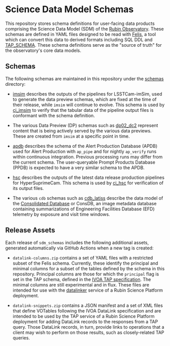 Science Data Model Schemas
==========================

This repository stores schema definitions for user-facing data
products comprising the Science Data Model (SDM) of the
[Rubin Observatory](https://rubinobservatory.org/).
These schemas are defined in YAML files designed to be read with
[Felis](https://github.com/lsst/felis), a tool which can convert this data
to derived formats including SQL DDL and
[TAP_SCHEMA](https://www.ivoa.net/documents/TAP/20180830/PR-TAP-1.1-20180830.html#tth_sEc4).
These schema definitions serve as the "source of truth" for the observatory's core data models.

Schemas
-------

The following schemas are maintained in this repository under the [schemas](./python/lsst/sdm/schemas) directory:

 * [imsim](./python/lsst/sdm/schemas/imsim.yaml) describes the outputs
   of the pipelines for LSSTCam-imSim, used to generate the data preview
   schemas, which are fixed at the time of their release, while `imsim` will
   continue to evolve. This schema is used by
   [ci_imsim](https://github.com/lsst/ci_imsim) to verify that the tabular data
   of the pipeline output files is conformant with the schema definition.

 * The various Data Preview (DP) schemas such as
   [dp02_dc2](./python/lsst/sdm/schemas/dp02_dc2.yaml) represent
   content that is being actively served by the various data previews.
   These are created from `imsim` at a specific point in time.

 * [apdb](./python/lsst/sdm/schemas/apdb.yaml) describes the schema
   of the Alert Production Database (APDB) used for Alert Production with
   `ap_pipe` and for nightly `ap_verify` runs within continuous integration.
   Previous processing runs may differ from the current schema. The
   user-queryable Prompt Products Database (PPDB) is expected to have a very similar schema to the APDB.

 * [hsc](./python/lsst/sdm/schemas/hsc.yaml) describes the outputs of
   the latest data release production pipelines for HyperSuprimeCam. This
   schema is used by [ci_hsc](https://github.com/lsst/ci_hsc) for verification
   of its output files.

* The various `cdb` schemas such as
  [cdb_latiss](./python/lsst/sdm/schemas/cdb_latiss.yaml) describe the
  data model of the [Consolidated Database](https://github.com/lsst-dm/consdb)
  or ConsDB, an image metadata database containing summarizations of
  Engineering Facilities Database (EFD) telemetry by exposure and visit time windows.

Release Assets
--------------

Each release of `sdm_schemas` includes the following additional assets,
generated automatically via GitHub Actions when a new tag is created:

 * `datalink-columns.zip` contains a set of YAML files with a restricted
   subset of the Felis schema. Currently, these identify the principal and
   minimal columns for a subset of the tables defined by the schema in
   this repository. Principal columns are those for which the `principal`
   flag is set in the TAP schema, defined in the
   [IVOA TAP
   specification](https://www.ivoa.net/documents/TAP/20190927/REC-TAP-1.1.html#tth_sEc4.3).
   The minimal columns are still experimental and in flux. These files are
   intended for use with the
   [datalinker](https://github.com/lsst-sqre/datalinker) service of a
   Rubin Science Platform deployment.

 * `datalink-snippets.zip` contains a JSON manifest and a set of XML files
   that define VOTables following the IVOA DataLink specification and are
   intended to be used by the TAP service of a Rubin Science Platform
   deployment for adding DataLink records to the responses from a TAP query.
   Those DataLink records, in turn, provide links to operations that a client
   may wish to perform on those results, such as closely-related TAP queries.

